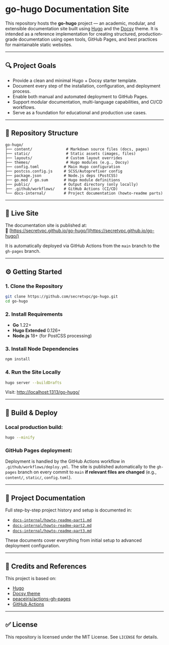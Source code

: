 # go-hugo Documentation Site

This repository hosts the **go-hugo** project — an academic, modular, and extensible documentation site built using [Hugo](https://gohugo.io) and the [Docsy](https://www.docsy.dev) theme. It is intended as a reference implementation for creating structured, production-grade documentation using open tools, GitHub Pages, and best practices for maintainable static websites.

---

## 🔍 Project Goals

- Provide a clean and minimal Hugo + Docsy starter template.
- Document every step of the installation, configuration, and deployment process.
- Enable both manual and automated deployment to GitHub Pages.
- Support modular documentation, multi-language capabilities, and CI/CD workflows.
- Serve as a foundation for educational and production use cases.

---

## 📁 Repository Structure

```text
go-hugo/
├── content/               # Markdown source files (docs, pages)
├── static/                # Static assets (images, files)
├── layouts/               # Custom layout overrides
├── themes/                # Hugo modules (e.g., Docsy)
├── config.toml           # Main Hugo configuration
├── postcss.config.js     # SCSS/Autoprefixer config
├── package.json          # Node.js deps (PostCSS)
├── go.mod / go.sum       # Hugo module definitions
├── public/               # Output directory (only locally)
├── .github/workflows/    # GitHub Actions (CI/CD)
└── docs-internal/        # Project documentation (howto-readme parts)
```

---

## 🚀 Live Site

The documentation site is published at:  
🔗 [https://secretvpc.github.io/go-hugo/](https://secretvpc.github.io/go-hugo/)

It is automatically deployed via GitHub Actions from the `main` branch to the `gh-pages` branch.

---

## ⚙️ Getting Started

### 1. Clone the Repository

```bash
git clone https://github.com/secretvpc/go-hugo.git
cd go-hugo
```

### 2. Install Requirements

- **Go** 1.22+
- **Hugo Extended** 0.126+
- **Node.js** 18+ (for PostCSS processing)

### 3. Install Node Dependencies

```bash
npm install
```

### 4. Run the Site Locally

```bash
hugo server --buildDrafts
```

Visit: [http://localhost:1313/go-hugo/](http://localhost:1313/go-hugo/)

---

## 🧪 Build & Deploy

### Local production build:

```bash
hugo --minify
```

### GitHub Pages deployment:

Deployment is handled by the GitHub Actions workflow in `.github/workflows/deploy.yml`. The site is published automatically to the `gh-pages` branch on every commit to `main` **if relevant files are changed** (e.g., `content/`, `static/`, `config.toml`).

---

## 📄 Project Documentation

Full step-by-step project history and setup is documented in:

- [`docs-internal/howto-readme-part1.md`](docs-internal/howto-readme-part1.md)
- [`docs-internal/howto-readme-part2.md`](docs-internal/howto-readme-part2.md)
- [`docs-internal/howto-readme-part3.md`](docs-internal/howto-readme-part3.md)

These documents cover everything from initial setup to advanced deployment configuration.

---

## 🧠 Credits and References

This project is based on:

- [Hugo](https://gohugo.io/)
- [Docsy theme](https://www.docsy.dev/)
- [peaceiris/actions-gh-pages](https://github.com/peaceiris/actions-gh-pages)
- [GitHub Actions](https://docs.github.com/en/actions)

---

## ✅ License

This repository is licensed under the MIT License. See `LICENSE` for details.
